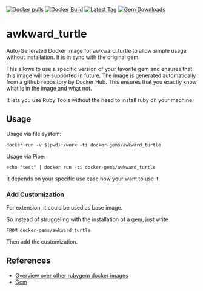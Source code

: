 [![Docker pulls](https://img.shields.io/docker/pulls/rubygem/awkward_turtle.svg)](https://hub.docker.com/r/rubygem/awkward_turtle/)
[![Docker Build](https://img.shields.io/docker/automated/rubygem/awkward_turtle.svg)](https://hub.docker.com/r/rubygem/awkward_turtle/)
[![Latest Tag](https://img.shields.io/github/tag/docker-rubygem/awkward_turtle.svg)](https://hub.docker.com/r/rubygem/awkward_turtle/)
[![Gem Downloads](https://img.shields.io/gem/dt/awkward_turtle.svg)](https://rubygems.org/gems/awkward_turtle/)
# awkward_turtle

Auto-Generated Docker image for awkward_turtle to allow simple usage without installation.
It is in sync with the original gem.

This allows to use a specific version of your favorite gem and ensures that this image will be supported in future.
The image is generated automatically from a github repository by Docker Hub.
This ensures that you exactly know what is in the image and what not.

It lets you use Ruby Tools without the need to install ruby on your machine.

## Usage

Usage via file system:

`docker run -v $(pwd):/work -ti docker-gems/awkward_turtle`

Usage via Pipe:

`echo "test" | docker run -ti docker-gems/awkward_turtle`

It depends on your specific use case how your want to use it.

### Add Customization

For extension, it could be used as base image.

So instead of struggeling with the installation of a gem, just write

`FROM docker-gems/awkward_turtle`

Then add the customization.

## References

 - [Overview over other rubygem docker images](https://github.com/thinkbot/docker-rubygem)
 - [Gem](https://rubygems.org/gems/awkward_turtle/)
